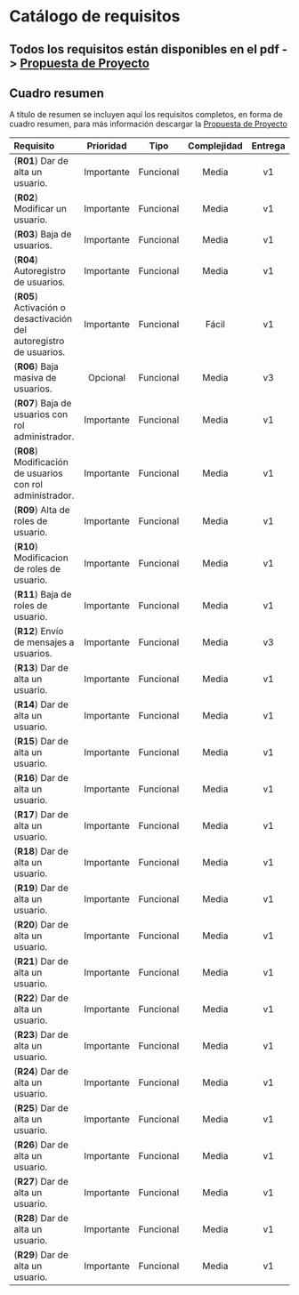 
# Catálogo de requisitos

## Todos los requisitos están disponibles en el pdf -> [Propuesta de Proyecto](https://github.com/hftomler/chipionacity/blob/master/backend/web/pdfs/PropuestaProyecto1718.pdf) 

## Cuadro resumen
A título de resumen se incluyen aquí los requisitos completos, en forma de cuadro resumen, para más información descargar la [Propuesta de Proyecto](https://github.com/hftomler/chipionacity/blob/master/backend/web/pdfs/PropuestaProyecto1718.pdf) 

| **Requisito** | **Prioridad** | **Tipo** | **Complejidad** | **Entrega** |
| :------------ | :-----------: | :------: | :-------------: | :---------: |
| (**R01**) Dar de alta un usuario. | Importante | Funcional | Media | v1 |
| (**R02**) Modificar un usuario. | Importante | Funcional | Media | v1 |
| (**R03**) Baja de usuarios. | Importante | Funcional | Media | v1 |
| (**R04**) Autoregistro de usuarios. | Importante | Funcional | Media | v1 |
| (**R05**) Activación o desactivación del autoregistro de usuarios. | Importante | Funcional | Fácil | v1 |
| (**R06**) Baja masiva de usuarios. | Opcional | Funcional | Media | v3 |
| (**R07**) Baja de usuarios con rol administrador. | Importante | Funcional | Media | v1 |
| (**R08**) Modificación de usuarios con rol administrador. | Importante | Funcional | Media | v1 |
| (**R09**) Alta de roles de usuario. | Importante | Funcional | Media | v1 |
| (**R10**) Modificacion de roles de usuario. | Importante | Funcional | Media | v1 |
| (**R11**) Baja de roles de usuario. | Importante | Funcional | Media | v1 |
| (**R12**) Envío de mensajes a usuarios. | Importante | Funcional | Media | v3 |
| (**R13**) Dar de alta un usuario. | Importante | Funcional | Media | v1 |
| (**R14**) Dar de alta un usuario. | Importante | Funcional | Media | v1 |
| (**R15**) Dar de alta un usuario. | Importante | Funcional | Media | v1 |
| (**R16**) Dar de alta un usuario. | Importante | Funcional | Media | v1 |
| (**R17**) Dar de alta un usuario. | Importante | Funcional | Media | v1 |
| (**R18**) Dar de alta un usuario. | Importante | Funcional | Media | v1 |
| (**R19**) Dar de alta un usuario. | Importante | Funcional | Media | v1 |
| (**R20**) Dar de alta un usuario. | Importante | Funcional | Media | v1 |
| (**R21**) Dar de alta un usuario. | Importante | Funcional | Media | v1 |
| (**R22**) Dar de alta un usuario. | Importante | Funcional | Media | v1 |
| (**R23**) Dar de alta un usuario. | Importante | Funcional | Media | v1 |
| (**R24**) Dar de alta un usuario. | Importante | Funcional | Media | v1 |
| (**R25**) Dar de alta un usuario. | Importante | Funcional | Media | v1 |
| (**R26**) Dar de alta un usuario. | Importante | Funcional | Media | v1 |
| (**R27**) Dar de alta un usuario. | Importante | Funcional | Media | v1 |
| (**R28**) Dar de alta un usuario. | Importante | Funcional | Media | v1 |
| (**R29**) Dar de alta un usuario. | Importante | Funcional | Media | v1 |

